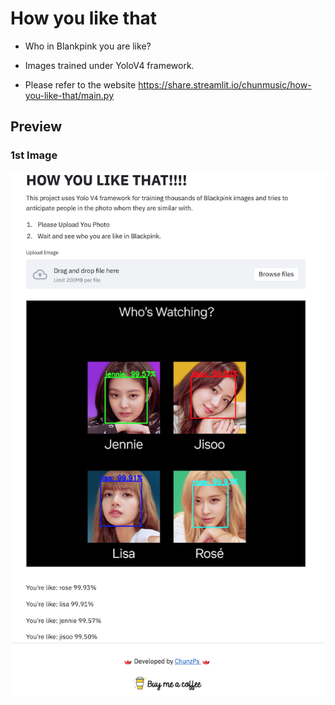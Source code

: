 # How you like that

- Who in Blankpink you are like?

- Images trained under YoloV4 framework.

- Please refer to the website https://share.streamlit.io/chunmusic/how-you-like-that/main.py

## Preview

### 1st Image

![Image1](https://raw.githubusercontent.com/chunmusic/How-you-like-that/master/screenshot.png)


